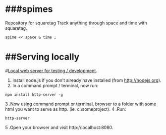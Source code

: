 ###spimes
========
Repository for squaretag
Track anything through space and time with squaretag.
```
spime << space & time ; 
```

##Serving locally
==================
#[Local web server for testing / development](http://chrisbitting.com/2014/06/16/local-web-server-for-testing-development-using-node-js-and-http-server/).
1. Install node.js if you don’t already have installed (from http://nodejs.org).
2. In a command prompt / terminal, now run: 
  ```
  npm install http-server -g
  ```
3 .Now using command prompt or terminal, browser to a folder with some html you want to serve as http. (ie: c:\someproject\).
4 .Run: 
  ```
  http-server
  ```
5 .Open your browser and visit http://localhost:8080.
